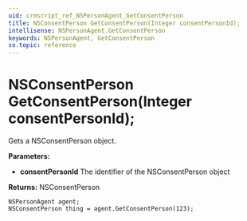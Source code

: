 ```yaml
---
uid: crmscript_ref_NSPersonAgent_GetConsentPerson
title: NSConsentPerson GetConsentPerson(Integer consentPersonId);
intellisense: NSPersonAgent.GetConsentPerson
keywords: NSPersonAgent, GetConsentPerson
so.topic: reference
---
```


# NSConsentPerson GetConsentPerson(Integer consentPersonId);

Gets a NSConsentPerson object.

**Parameters:**
 - **consentPersonId** The identifier of the NSConsentPerson object

**Returns:** NSConsentPerson

```crmscript
NSPersonAgent agent;
NSConsentPerson thing = agent.GetConsentPerson(123);
```

